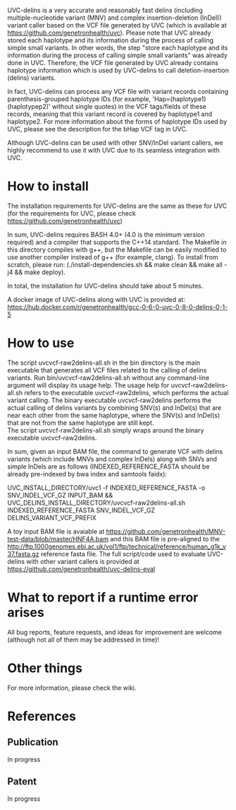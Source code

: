 UVC-delins is a very accurate and reasonably fast delins (including multiple-nucleotide variant (MNV) and complex insertion-deletion (InDel)) variant caller based on the VCF file generated by UVC (which is available at https://github.com/genetronhealth/uvc). 
Please note that UVC already stored each haplotype and its information during the process of calling simple small variants. 
In other words, the step "store each haplotype and its information during the process of calling simple small variants" was already done in UVC. 
Therefore, the VCF file generated by UVC already contains haplotype information which is used by UVC-delins to call deletion-insertion (delins) variants. 

In fact, UVC-delins can process any VCF file with variant records containing parenthesis-grouped haplotype IDs (for example, 'Hap=(haplotype1)(haplotypep2)' without single quotes) in the VCF tags/fields of these records, meaning that this variant record is covered by haplotype1 and haplotype2. 
For more information about the forms of haplotype IDs used by UVC, please see the description for the bHap VCF tag in UVC. 

Although UVC-delins can be used with other SNV/InDel variant callers, we highly recommend to use it with UVC due to its seamless integration with UVC. 

# How to install

The installation requirements for UVC-delins are the same as these for UVC (for the requirements for UVC, please check https://github.com/genetronhealth/uvc)

In sum, UVC-delins requires BASH 4.0+ (4.0 is the minimum version required) and a compiler that supports the C++14 standard. The Makefile in this directory compiles with g++, but the Makefile can be easily modified to use another compiler instead of g++ (for example, clang). To install from scratch, please run: (./install-dependencies.sh && make clean && make all -j4 && make deploy).

In total, the installation for UVC-delins should take about 5 minutes.

A docker image of UVC-delins along with UVC is provided at: https://hub.docker.com/r/genetronhealth/gcc-0-6-0-uvc-0-8-0-delins-0-1-5

# How to use

The script uvcvcf-raw2delins-all.sh in the bin directory is the main executable that generates all VCF files related to the calling of delins variants.
Run bin/uvcvcf-raw2delins-all.sh without any command-line argument will display its usage help.
The usage help for uvcvcf-raw2delins-all.sh refers to the executable uvcvcf-raw2delins, which performs the actual variant calling.
The binary executable uvcvcf-raw2delins performs the actual calling of delins variants by combining SNV(s) and InDel(s) that are near each other from the same haplotype, where the SNV(s) and InDel(s) that are not from the same haplotype are still kept.  
The script uvcvcf-raw2delins-all.sh simply wraps around the binary executable uvcvcf-raw2delins.

In sum, given an input BAM file, the command to generate VCF with delins variants (which include MNVs and complex InDels) along with SNVs and simple InDels are as follows (INDEXED_REFERENCE_FASTA should be already pre-indexed by bwa index and samtools faidx): 

UVC_INSTALL_DIRECTORY/uvc1 -f INDEXED_REFERENCE_FASTA -o SNV_INDEL_VCF_GZ INPUT_BAM && UVC_DELINS_INSTALL_DIRECTORY/uvcvcf-raw2delins-all.sh INDEXED_REFERENCE_FASTA SNV_INDEL_VCF_GZ DELINS_VARIANT_VCF_PREFIX

A toy input BAM file is avaiable at https://github.com/genetronhealth/MNV-test-data/blob/master/HNF4A.bam and this BAM file is pre-aligned to the  http://ftp.1000genomes.ebi.ac.uk/vol1/ftp/technical/reference/human_g1k_v37.fasta.gz reference fasta file. The full script/code used to evaluate UVC-delins with other variant callers is provided at https://github.com/genetronhealth/uvc-delins-eval

# What to report if a runtime error arises

All bug reports, feature requests, and ideas for improvement are welcome (although not all of them may be addressed in time)!

# Other things

For more information, please check the wiki.

# References

## Publication

In progress

## Patent

In progress

